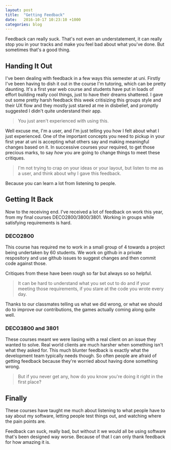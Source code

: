 ```yaml
---
layout: post
title:  "Getting Feedback"
date:   2016-10-17 10:23:10 +1000
categories: blog
---
```

Feedback can really suck. That's not even an understatement, it can really stop you in your tracks and make you feel bad about what you've done. But sometimes that's a good thing.

## Handing It Out
I've been dealing with feedback in a few ways this semester at uni. Firstly I've been having to dish it out in the course I'm tutoring, which can be pretty daunting. It's a first year web course and students have put in loads of effort building really cool things, just to have their dreams shattered. I gave out some pretty harsh feedback this week critisizing this groups style and their UX flow and they mostly just stared at me in disbelief, and promptly suggested I didn't quite understand their app.

> You just aren't experienced with using this.

Well excuse me, I'm a user, and I'm just telling you how I felt about what I just experienced. One of the important concepts you need to pickup in your first year at uni is accepting what others say and making meaningful changes based on it. In successive courses your required, to get those precious marks, to say _how_ you are going to change things to meet these critiques.

> I'm not trying to crap on your ideas or your layout, but listen to me as a user, and think about why I gave this feedback.

Because you can learn a lot from listening to people.

## Getting It Back
Now to the receiving end. I've received a lot of feedback on work this year, from my final courses DECO2800/3800/3801. Working in groups while satisfying requirements is hard.

### DECO2800
This course has required me to work in a small group of 4 towards a project being undertaken by 60 students. We work on github in a private respository and use github issues to suggest changes and then commit code against those. 

Critiques from these have been rough so far but always so so helpful. 

>It can be hard to understand what you set out to do and if your meeting those requirements, if you stare at the code you wrote every day.

Thanks to our classmates telling us what we did wrong, or what we should do to improve our contributions, the games actually coming along quite well.

### DECO3800 and 3801
These courses meant we were liasing with a real client on an issue they wanted to solve. Real world clients are much harsher when something isn't what they asked for. This much blunter feedback is exactly what the development team typically needs though. So often people are afraid of getting feedback because they're worried about having done something wrong. 

>But if you never get any, how do you know you're doing it right in the first place?

## Finally
These courses have taught me much about listening to what people have to say about my software, letting people test things out, and watching where the pain points are.

Feedback can suck, really bad, but without it we would all be using software that's been designed way worse. Because of that I can only thank feedback for how amazing it is.